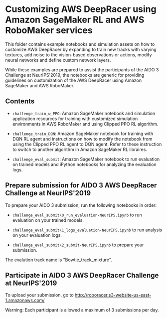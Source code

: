 # Customizing AWS DeepRacer using Amazon SageMaker RL and AWS RoboMaker services


This folder contains example notebooks and simulation assets on how to customize AWS DeepRacer by expanding to train new tracks with varying textures, add noise to the vision-based observations or actions, modify neural networks and define custom network layers. 

While these examples are prepared to assist the participants of the AIDO 3 Challenge at NeurIPS'2019, the notebooks are generic for providing guidelines on customization of the AWS DeepRacer using Amazon SageMaker and AWS RoboMaker.



## Contents

* `challenge_train_w_PPO`: Amazon SageMaker notebook and simulation application resources for training with customized simulation environments in AWS RoboMaker and using Clipped PPO RL algorithm.

* `challenge_train_DQN`: Amazon SageMaker notebook for training with DQN RL agent and instructions on how to modify the notebook from using the Clipped PPO RL agent to DQN agent. Refer to these instruction to switch to another algorithm in Amazon SageMaker RL libraires.

* `challenge_eval_submit`: Amazon SageMaker notebook to run evaluation on trained models and iPython notebooks for analyzing the evaluation logs. 


## Prepare submission for AIDO 3 AWS DeepRacer Challenge at NeurIPS'2019

To prepare your AIDO 3 submission, run the following notebooks in order:

* `challenge_eval_submit\0_run_evaluation-NeurIPS.ipynb` to run evaluation on your trained models.

* `challenge_eval_submit\1_logs_evaluation-NeurIPS.ipynb` to run analysis on your evaluation logs.

* `challenge_eval_submit\2_submit-NeurIPS.ipynb` to prepare your submission.

The evalution track name is "Bowtie_track_mixture".


## Participate in AIDO 3 AWS DeepRacer Challenge at NeurIPS'2019

To upload your submission, go to http://roboracer.s3-website-us-east-1.amazonaws.com/

Warning: Each participant is allowed a maximum of 3 submissions per day.






